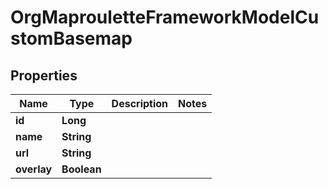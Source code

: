 # OrgMaprouletteFrameworkModelCustomBasemap

## Properties
Name | Type | Description | Notes
------------ | ------------- | ------------- | -------------
**id** | **Long** |  | 
**name** | **String** |  | 
**url** | **String** |  | 
**overlay** | **Boolean** |  | 

